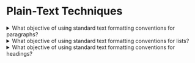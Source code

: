 # Plain-Text Techniques

<details>
  <summary>What objective of using standard text formatting conventions for paragraphs?</summary>

The objective of this technique is to recognize a paragraph in plain text document. A paragraph is a coherent block of text, such as a group of related sentences that develop a single topic or a coherent part of a larger topic.

**Procedure:**

1. Check that the paragraph is preceded by exactly one blank line, or that the paragraph is the first content in the Web page.
2. Check that the paragraph is followed by at least one blank line, or that the paragraph is the last content in the Web page.
3. Check taht no paragraph contains any bllank lines.

[More >>](https://www.w3.org/WAI/WCAG22/Techniques/text/T1)

</details>

<details>
  <summary>What objective of using standard text formatting conventions for lists?</summary>

The objective of this technique is to use text formatting conventions to create simple lists of related items. Hierarchical lists or nested list cannot be represented using this technique and should be represented using a diferent technology.

**Procedure:**

1. Check that each list items is a paragraph that starts with a label.
2. Check that the list contains no lines that are not list items.
3. Check that all list items in a list use the same style label.
4. Check that the labels in ordered lists are in sequential order.
5. Check that the labels in each unordered list are the same.

[More >>](https://www.w3.org/WAI/WCAG22/Techniques/text/T2)

</details>

<details>
  <summary>What objective of using standard text formatting conventions for headings?</summary>

The objective of this technique is to use text formatting conventions to convey the structuer of the content. Headings are used to locate and label sections of a text document showing the organization of the document.

**Procedure:**

1. Check that each heading is preceded by two blank lines.
2. Check that each heading is followed by a blank line.
3. Check that no heading contains any blank lines.

[More >>](https://www.w3.org/WAI/WCAG22/Techniques/text/T3)

</details>
